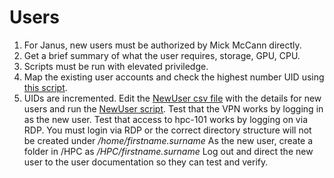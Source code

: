 # Users

1. For Janus, new users must be authorized by Mick McCann directly.
2. Get a brief summary of what the user requires, storage, GPU, CPU.
3. Scripts must be run with elevated priviledge. 
4. Map the existing user accounts and check the highest number UID using [this script](https://github.com/Janus-ATU/Powershell/blob/main/Scripts/GetUID.ps1). 
5. UIDs are incremented. Edit the [NewUser csv file](https://github.com/Janus-ATU/Powershell/blob/main/Scripts/NewUsers%20.csv) with the details for new users and run the [NewUser script](https://github.com/Janus-ATU/Powershell/blob/main/Scripts/NewUsers.ps1).
Test that the VPN works by logging in as the new user.
Test that access to hpc-101 works by logging on via RDP. You must login via RDP or the correct directory structure will not be created under */home/firstname.surname*
As the new user, create a folder in /HPC as */HPC/firstname.surname*
Log out and direct the new user to the user documentation so they can test and verify. 
